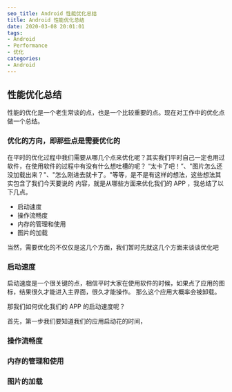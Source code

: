 ```yaml
---
seo_title: Android 性能优化总结
title: Android 性能优化总结
date: 2020-03-08 20:01:01
tags: 
- Android
- Performance
- 优化
categories: 
- Android
---
```


## 性能优化总结

性能的优化是一个老生常谈的点，也是一个比较重要的点。现在对工作中的优化点做一个总结。

### 优化的方向，即那些点是需要优化的

在平时的优化过程中我们需要从哪几个点来优化呢？其实我们平时自己一定也用过软件，在使用软件的过程中有没有什么想吐槽的呢？
“太卡了吧！”、"图片怎么还没加载出来？"、"怎么刚进去就卡了。"等等，是不是有这样的想法，这些想法其实包含了我们今天要说的
内容，就是从哪些方面来优化我们的 APP ，我总结了以下几点。

- 启动速度
- 操作流畅度
- 内存的管理和使用
- 图片的加载

当然，需要优化的不仅仅是这几个方面，我们暂时先就这几个方面来谈谈优化吧

### 启动速度

启动速度是一个很关键的点，相信平时大家在使用软件的时候，如果点了应用的图标，结果很久才能进入主界面，很久才能操作。
那么这个应用大概率会被卸载。

那我们如何优化我们的 APP 的启动速度呢？

首先，第一步我们要知道我们的应用启动花的时间，

### 操作流畅度

### 内存的管理和使用

### 图片的加载
